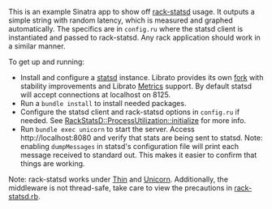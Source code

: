 This is an example Sinatra app to show off [rack-statsd](https://github.com/github/rack-statsd) usage. It outputs a simple string with random latency, which is measured and graphed automatically. The specifics are in `config.ru` where the statsd client is instantiated and passed to rack-statsd. Any rack application should work in a similar manner.

To get up and running:

* Install and configure a [statsd](https://github.com/etsy/statsd) instance. Librato provides its own [fork](https://github.com/librato/statsd) with stability improvements and Librato [Metrics](https://metrics.librato.com) support. By default statsd will accept connections at localhost on 8125.
* Run a `bundle install` to install needed packages.
* Configure the statsd client and rack-statsd options in `config.ru` if needed. See [RackStatsD::ProcessUtilization::initialize](https://github.com/github/rack-statsd/blob/master/lib/rack-statsd.rb) for more info.
* Run `bundle exec unicorn` to start the server. Access http://localhost:8080 and verify that stats are being sent to statsd. Note: enabling `dumpMessages` in statsd's configuration file will print each message received to standard out. This makes it easier to confirm that things are working.

Note: rack-statsd works under [Thin](http://code.macournoyer.com/thin/) and [Unicorn](http://unicorn.bogomips.org/). Additionally, the middleware is not thread-safe, take care to view the precautions in [rack-statsd.rb](https://github.com/github/rack-statsd/blob/master/lib/rack-statsd.rb).
